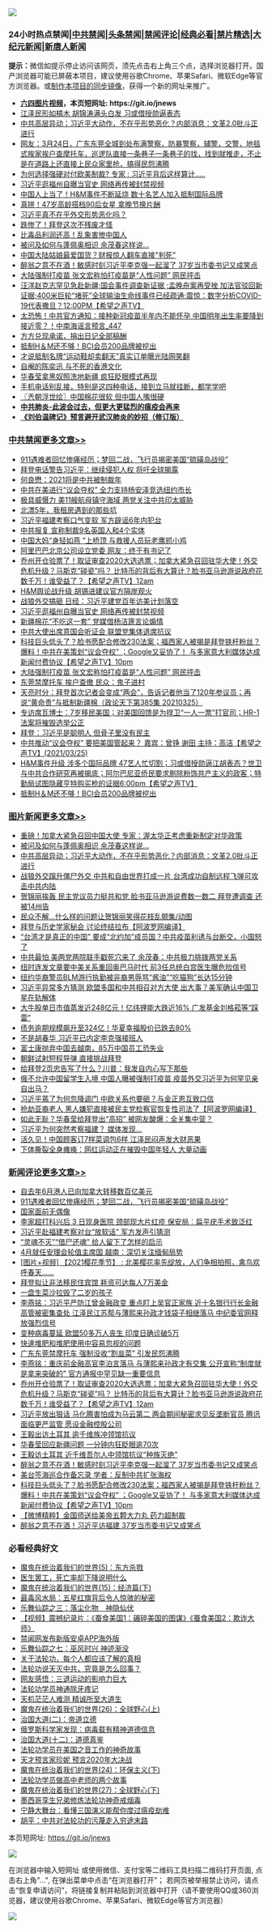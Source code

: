 ![](https://raw.githubusercontent.com/fqnews/bnews/master/64photo/fqnews-qr.jpg)

<div id="tt">
<h3>24小时热点禁闻|<a href="#%E4%B8%AD%E5%85%B1%E7%A6%81%E9%97%BB%E6%9B%B4%E5%A4%9A%E6%96%87%E7%AB%A0">中共禁闻</a>|<a href="#%E5%9B%BE%E7%89%87%E6%96%B0%E9%97%BB%E6%9B%B4%E5%A4%9A%E6%96%87%E7%AB%A0">头条禁闻</a>|<a href="#%E6%96%B0%E9%97%BB%E8%AF%84%E8%AE%BA%E6%9B%B4%E5%A4%9A%E6%96%87%E7%AB%A0">禁闻评论|<a href="#%E5%BF%85%E7%9C%8B%E7%BB%8F%E5%85%B8%E5%A5%BD%E6%96%87">经典必看|<a href="/video.md#%E7%A6%81%E7%89%87%E7%B2%BE%E9%80%89">禁片精选</a>|<a href="https://github.com/fqnews/djy/blob/master/gb/nf1351518.md#1">大纪元新闻</a>|<a href="https://github.com/fqnews/ntdtv/blob/master/gb/prog204.md#1">新唐人新闻</a></h3>
<div><b>提示：</b>微信如提示停止访问该网页，须先点击右上角三个点，选择浏览器打开。国产浏览器可能已屏蔽本项目，建议使用谷歌Chrome、苹果Safari、微软Edge等官方浏览器。或<a href="https://github.com/fqnews/bnews/blob/master/%E5%88%B6%E4%BD%9Cgit%E7%A6%81%E9%97%BB%E9%95%9C%E5%83%8F.md">制作本项目的同步镜像</a>，获得一个新的网址来推广。</div>
<ul>
<li><b><a href="http://d1.bdrive.tk/64.mp4" target="_blank">六四图片视频</a>，本页短网址: https://git.io/jnews</b></li>
<li><a href="/comments/20210325/1512542.md">江泽民形如槁木 胡锦涛满头白发 习或借授勋逼表态</a></li>
<li><a href="/topimagenews/20210326/1512893.md">中共高层异动；习近平大动作，不在乎形势恶化？内部消息：文革2.0批斗正进行</a></li>
<li><a href="/bannedvideo/20210325/1512581.md">网友：3月24日，广东东莞全城到处布满警察，防暴警察，辅警，交警，地毯式挨家挨户查摩托车，巡逻队直接一条巷子一条巷子的找，找到就推走，不止是在道路上还直接上民众家里抢，搞得民怨沸腾</a></li>
<li><a href="/cbnews/20210326/1512770.md">为何选择强硬对付欧美制裁? 专家 : 习近平背后这样算计…..</a></li>
<li><a href="/cbnews/20210326/1513031.md">习近平逛福州自曝当官史 网络再传被封禁视频</a></li>
<li><a href="/comments/20210326/1512777.md">中国人上当了！H&M事件不断延烧 数十名艺人加入抵制国际品牌</a></li>
<li><a href="/yule/20210325/1512531.md">真拼！47岁高龄搭档90后女星 拿晚节换片酬</a></li>
<li><a href="/ssgc/20210325/1512644.md">习近平真不在乎外交形势恶化吗？</a></li>
<li><a href="/bannedvideo/20210326/1512819.md">跌惨了！拜登这次不残废才怪</a></li>
<li><a href="/comments/20210325/1512675.md">比毒品利润还高！乱象害惨中国人</a></li>
<li><a href="/topimagenews/20210326/1512918.md">被问及如何与蓬佩奥相识 余茂春这样说…</a></li>
<li><a href="/cbnews/20210325/1512609.md">中国大陆姑娘最爱国货？财报惊人翻车直接"判死"</a></li>
<li><a href="/comments/20210326/1513022.md">醉翁之意不在酒！敏感时刻习近平李克强一起溜了 37岁当市委书记又成笑点</a></li>
<li><a href="/cbnews/20210326/1512990.md">大陆强制打疫苗 张文宏称怕打疫苗是“人性问题” 网民抨击</a></li>
<li><a href="/comments/20210326/1512722.md">汪洋赵克志罕见急赴新疆;国会事件调查新证据 ;孟晚舟案再受挫 加法官驳回新证据;400米巨轮“堵死”全球输油生命线事件已经疏通;震惊：数字分析COVID-19代表撒旦？12:00PM【希望之声TV】</a></li>
<li><a href="/comments/20210326/1512731.md">太恐怖！中共官方通知：接种新冠疫苗半年内不能怀孕 中国明年出生率要降到接近零？！中南海谣言预言_447</a></li>
<li><a href="/cnnews/20210325/1512602.md">方方兑现承诺，捐出日记全部稿酬</a></li>
<li><a href="/cbnews/20210326/1512805.md">抵制H＆M还不够！BCI会员200品牌被挖出</a></li>
<li><a href="/cnnews/20210326/1512821.md">才说抵制名牌“运动鞋却卖翻天”真实订单曝光陆网笑翻</a></li>
<li><a href="/comments/20210326/1512758.md">自阉的陈奕迅 与不死的香港文化</a></li>
<li><a href="/cnnews/20210326/1512979.md">华春莹拿黑奴照洗地新疆 疯狂眨眼模式再现</a></li>
<li><a href="/lifebaike/20210326/1512957.md">手机电话别乱接，特别是这四种电话，接到立马就挂断，都学学吧</a></li>
<li><a href="/ssgc/20210326/1512832.md">〖兲朝浮世绘〗中国棉花很软 但中国人嘴很硬</a></li>
<li><b><a href="/comments/20200211/1275071.md" target="_blank">中共肺炎-此波会过去，但更大更猛烈的瘟疫会再来</a></b></li>
<li><b><a href="/comments/20200207/1272816.md" target="_blank">《刘伯温碑记》预言避开武汉肺炎的妙招（修订版）</a></b></li>
</ul>
</div>

<div class="catlist">
<h3><a href="/cbnews/" target="_blank">中共禁闻</a><span><a href="/cbnews/" target="_blank" rel="nofollow">更多文章>></a></span></h3>
<ul>
<li><a href="/comments/20210326/1513180.md" target="_blank">911遇难者回忆惨痛经历；梦回二战，飞行员揭密美国“硫磺岛战役”</a></li>
<li><a href="/cbnews/20210326/1513156.md" target="_blank">拜登电话警告习近平：继续侵犯人权 将吁全球揭露</a></li>
<li><a href="/cbnews/20210326/1513127.md" target="_blank">何良懋：2021将是中共被制裁年</a></li>
<li><a href="/cbnews/20210326/1513101.md" target="_blank">中共在美进行“议会夺权” 全力支持杨安泽竞选纽约市长</a></li>
<li><a href="/cbnews/20210326/1513100.md" target="_blank">极具威慑力 美11艘航母镇守海域 两党关注中共印太威胁</a></li>
<li><a href="/cbnews/20210326/1513078.md" target="_blank">北漂5年，我租房遇到的那些坑</a></li>
<li><a href="/cbnews/20210326/1513072.md" target="_blank">习近平福建考察口气变软 军方辟谣6年内犯台</a></li>
<li><a href="/cbnews/20210326/1513068.md" target="_blank">中共报复 宣称制裁9名英国人和4个实体</a></li>
<li><a href="/cbnews/20210326/1513061.md" target="_blank">中国大妈“身轻如燕 ”上桥顶 与救援人员玩老鹰抓小鸡</a></li>
<li><a href="/cbnews/20210326/1513054.md" target="_blank">阿里巴巴北京公司设立党委 网友：终于有书记了</a></li>
<li><a href="/comments/20210326/1513051.md" target="_blank">乔州开仓验票了！取证审查2020大选选票；加拿大紧急召回驻华大使！外交危机升级？马斯克“碰瓷”吗？ 比特币的背后有大算计？脸书亚马逊游说政府花数千万！谁受益了？【希望之声TV】12am</a></li>
<li><a href="/cbnews/20210326/1513037.md" target="_blank">H&#038;M舆论战升级 胡锡进建议官方隔岸观火</a></li>
<li><a href="/cbnews/20210326/1513036.md" target="_blank">战狼外交搞砸 日经：习近平建党百年访美计划落空</a></li>
<li><a href="/cbnews/20210326/1513031.md" target="_blank">习近平逛福州自曝当官史 网络再传被封禁视频</a></li>
<li><a href="/cbnews/20210326/1513015.md" target="_blank">新疆棉花“不吃这一套” 党媒借杨洁篪言论煽情</a></li>
<li><a href="/cbnews/20210326/1513014.md" target="_blank">中共大使出席意国会听证会 联盟党集体退席抗议</a></li>
<li><a href="/comments/20210326/1513002.md" target="_blank">科技巨头低头了？脸书愿配合修改230法案；福西家人被揭是拜登铁杆粉丝？爆料！中共在美策划“议会夺权”  ；Google又妥协了！ 与多家意大利媒体达成新闻付费协议【希望之声TV】10pm</a></li>
<li><a href="/cbnews/20210326/1512990.md" target="_blank">大陆强制打疫苗 张文宏称怕打疫苗是“人性问题” 网民抨击</a></li>
<li><a href="/cbnews/20210326/1512989.md" target="_blank">东莞禁摩托车 挨户查缴 民众：鬼子进村</a></li>
<li><a href="/cbnews/20210326/1512946.md" target="_blank">天亮时分：拜登首次记者会变成“两会”，告诉记者他当了120年参议员；再说“黄命贵”与抵制新疆棉（政论天下第385集 20210325）</a></li>
<li><a href="/comments/20210326/1512938.md" target="_blank">专访席瓦博士：7岁移民美国；对美国回馈是为捍卫“一人一票”打官司；HR-1法案将摧毁选举公正</a></li>
<li><a href="/cbnews/20210326/1512905.md" target="_blank">拜登：习近平是聪明人 但骨子里没有民主</a></li>
<li><a href="/comments/20210326/1512884.md" target="_blank">中共推动“议会夺权”  要把美国管起来？   嘉宾：曾铮  谢田 主持：高洁【希望之声TV】(2021/03/25)</a></li>
<li><a href="/comments/20210326/1512872.md" target="_blank">H&#038;M事件升级 涉多个国际品牌 47艺人忙切割；习或借授勋逼江胡表态？世卫与中共合作研究再被揭底；阿尔巴尼亚侨民要求剔除粉饰共产主义的政客；特勤局试图隐藏亨特购买枪的证据6:00pm【希望之声TV】</a></li>
<li><a href="/cbnews/20210326/1512805.md" target="_blank">抵制H＆M还不够！BCI会员200品牌被挖出</a></li>

</ul>
</div>
<div class="catlist">
<h3><a href="/topimagenews/" target="_blank">图片新闻</a><span><a href="/topimagenews/" target="_blank" rel="nofollow">更多文章>></a></span></h3>
<ul>
<li><a href="/topimagenews/20210326/1513091.md" target="_blank">重磅！加拿大紧急召回中国大使 专家：渥太华正考虑重新制定对华政策</a></li>
<li><a href="/topimagenews/20210326/1512918.md" target="_blank">被问及如何与蓬佩奥相识 余茂春这样说…</a></li>
<li><a href="/topimagenews/20210326/1512893.md" target="_blank">中共高层异动；习近平大动作，不在乎形势恶化？内部消息：文革2.0批斗正进行</a></li>
<li><a href="/topimagenews/20210326/1512892.md" target="_blank">战狼外交蹿升僵尸外交 中共和自由世界打成一片 台湾成功自制远程飞弹可攻击中共内陆</a></li>
<li><a href="/topimagenews/20210326/1512883.md" target="_blank">贺锦丽挨轰 民主党议员力挺共和党 脸书亚马逊游说费数一数二 拜登遭调查 还被14州告</a></li>
<li><a href="/topimagenews/20210326/1512852.md" target="_blank">民众不解…什么样的问题让贺锦丽笑得花枝乱颤集/动图</a></li>
<li><a href="/topimagenews/20210325/1512545.md" target="_blank">拜登与历史学家秘会 讨论终结拉布【阿波罗网编译】</a></li>
<li><a href="/topimagenews/20210325/1512244.md" target="_blank">“台湾才是真正的中国” 要成“北约加”成员国？中共疫苗利诱与台断交，小国怒了</a></li>
<li><a href="/topimagenews/20210325/1512208.md" target="_blank">中共最怕 美两党两院联手戳死穴来了 余茂春：中共极力挑拨两党关系</a></li>
<li><a href="/topimagenews/20210325/1512077.md" target="_blank">纽时连发文章要中美关系重回奥巴马时代 前3任总统白宫医生曝危险信号</a></li>
<li><a href="/topimagenews/20210325/1512027.md" target="_blank">纽约华裔警员BLM游行执勤被非裔男辱骂“酱油”“吃猫狗”长达15分钟</a></li>
<li><a href="/topimagenews/20210324/1511859.md" target="_blank">习近平异常多方猜测 欧盟多国和中共相召对方大使 出大事？美军确认中国卫星在轨解体</a></li>
<li><a href="/topimagenews/20210324/1511599.md" target="_blank">大牛股单日市值蒸发近248亿元！亿纬锂能大跌近16% 广发基金刘格菘等“踩雷”</a></li>
<li><a href="/topimagenews/20210324/1511598.md" target="_blank">债务逾期规模飙升至324亿！华夏幸福股价已跌去80%</a></li>
<li><a href="/topimagenews/20210324/1511521.md" target="_blank">不是胡春华 习近平已内定李克强接班人</a></li>
<li><a href="/topimagenews/20210324/1511503.md" target="_blank">富士康抛弃中国去越南，85万中国员工恐失业</a></li>
<li><a href="/topimagenews/20210324/1511413.md" target="_blank">朝鲜试射短程导弹 直接挑战拜登</a></li>
<li><a href="/topimagenews/20210324/1511250.md" target="_blank">给拜登2页忠告写了什么？川普：我发自内心写下那些</a></li>
<li><a href="/topimagenews/20210323/1511203.md" target="_blank">俄不允许中国留学生入境 中国人曝被强制打疫苗 疫苗外交习近平为何罕见亲自出马？</a></li>
<li><a href="/topimagenews/20210323/1511077.md" target="_blank">习近平蔫了为何忽降调门 中欧关系也要砸？与金正恩互致口信</a></li>
<li><a href="/topimagenews/20210323/1511075.md" target="_blank">抢劫亚裔老人 黑人嫌犯直接被民主党检察官恢复性司法了【阿波罗网编译】</a></li>
<li><a href="/topimagenews/20210323/1510854.md" target="_blank">如此无耻？华春莹给拜登出“高招” 被网友酸爆：全关集中营？</a></li>
<li><a href="/topimagenews/20210323/1510762.md" target="_blank">习近平为何突然考察福建？ 媒体发现…</a></li>
<li><a href="/topimagenews/20210323/1510761.md" target="_blank">活久见！中国顾客订7样菜调包6样 江泽民闷声发大财恶果</a></li>
<li><a href="/topimagenews/20210323/1510748.md" target="_blank">下体撕裂全身瘫痪：网红运动正在摧毁中国年轻人 大量动画</a></li>

</ul>
</div>
<div class="catlist">
<h3><a href="/comments/" target="_blank">新闻评论</a><span><a href="/comments/" target="_blank" rel="nofollow">更多文章>></a></span></h3>
<ul>
<li><a href="/comments/20210326/1513181.md" target="_blank">自去年6月港人已向加拿大转移数百亿美元</a></li>
<li><a href="/comments/20210326/1513180.md" target="_blank">911遇难者回忆惨痛经历；梦回二战，飞行员揭密美国“硫磺岛战役”</a></li>
<li><a href="/comments/20210326/1513176.md" target="_blank">国家面前无偶像</a></li>
<li><a href="/comments/20210326/1513175.md" target="_blank">李家超打科兴后 3 日现身医院 颈部现大片红疹 保安局︰扁平疣手术致泛红</a></li>
<li><a href="/comments/20210326/1513142.md" target="_blank">习近平赴福建考察对台“放软话” 军方发声引猜测</a></li>
<li><a href="/comments/20210326/1513141.md" target="_blank">“灵魂不灭”“借尸还魂” 给人留下了怎样的启示</a></li>
<li><a href="/comments/20210326/1513134.md" target="_blank">4月就任安理会轮值主席国 越南：深切关注缅甸局势</a></li>
<li><a href="/comments/20210326/1513086.md" target="_blank">[图片+视频] 【2021樱花季节】 : 北美樱花率先绽放，人们争相拍照，禽鸟欢呼春天……</a></li>
<li><a href="/comments/20210326/1513084.md" target="_blank">拜登拟让非法移民住宾馆 耗资可达每人7万美金</a></li>
<li><a href="/comments/20210326/1513083.md" target="_blank">一盘生菜沙拉毁了二岁的孩子</a></li>
<li><a href="/comments/20210326/1513077.md" target="_blank">李燕铭：习近平严防江曾金融政变 重点盯上吴官正家族 近十名银行行长金融高管被密集查处 江泽民江苏帮与薄熙来孙政才钱袋子相继落马 中纪委官网释放强烈信号</a></li>
<li><a href="/comments/20210326/1513075.md" target="_blank">变种病毒蔓延 欧盟50多万人丧生 印度日确诊破5万</a></li>
<li><a href="/comments/20210326/1513074.md" target="_blank">快速堆肥和堆肥使用中容易忽视的问题</a></li>
<li><a href="/comments/20210326/1513064.md" target="_blank">广东东莞禁摩托车 强制没收“割韭菜” 引发民怨沸腾</a></li>
<li><a href="/comments/20210326/1513057.md" target="_blank">李燕铭：重庆前金融高官李泊言落马 与薄熙来孙政才有交集 公开宣称“制度就是拿来突破的” 官方通报中罕见缺一重要信息</a></li>
<li><a href="/comments/20210326/1513051.md" target="_blank">乔州开仓验票了！取证审查2020大选选票；加拿大紧急召回驻华大使！外交危机升级？马斯克“碰瓷”吗？ 比特币的背后有大算计？脸书亚马逊游说政府花数千万！谁受益了？【希望之声TV】12am</a></li>
<li><a href="/comments/20210326/1513046.md" target="_blank">习近平放出狠话 马化腾害怕成为马云第二 两会期间秘密求见反垄断官员 腾讯面临更严监管 愿设金融控股公司</a></li>
<li><a href="/comments/20210326/1513045.md" target="_blank">王毅出访土耳其 逾千维族冲领馆抗议</a></li>
<li><a href="/comments/20210326/1513028.md" target="_blank">华春莹回应新疆问题 一分钟内狂眨眼逾70次</a></li>
<li><a href="/comments/20210326/1513027.md" target="_blank">王毅访土耳其 近千维吾尔人中领馆抗议“种族灭绝”</a></li>
<li><a href="/comments/20210326/1513022.md" target="_blank">醉翁之意不在酒！敏感时刻习近平李克强一起溜了 37岁当市委书记又成笑点</a></li>
<li><a href="/comments/20210326/1513008.md" target="_blank">美台签海巡合作备忘录 学者：反制中共扩张海权</a></li>
<li><a href="/comments/20210326/1513002.md" target="_blank">科技巨头低头了？脸书愿配合修改230法案；福西家人被揭是拜登铁杆粉丝？爆料！中共在美策划“议会夺权”  ；Google又妥协了！ 与多家意大利媒体达成新闻付费协议【希望之声TV】10pm</a></li>
<li><a href="/comments/20210326/1512999.md" target="_blank">【微博精粹】金国师送给美帝五颗大力丸 药力超制裁</a></li>
<li><a href="/comments/20210326/1512980.md" target="_blank">醉翁之意不在酒！习近平访福建 37岁当市委书记又成笑点</a></li>

</ul>
</div>

<div class="catlist">
<h3>必看经典好文</h3>
<ul>
<li><a href="/topimagenews/20180524/946967.md" target="_blank">魔鬼在统治着我们的世界(5)：东方杀戮</a></li>
<li><a href="/sohnews/20150904/445868.md" target="_blank">医生罢工，死亡率却下降说明什么</a></li>
<li><a href="/topimagenews/20180610/955499.md" target="_blank">魔鬼在统治着我们的世界(15)：经济篇(下)</a></li>
<li><a href="/cbnews/20201005/1408304.md" target="_blank">最毒风水局：五星红旗背后令人惊骇的秘密</a></li>
<li><a href="/tculture/20190101/1056889.md" target="_blank">乐舞仙踪之三：落尘化物　神隐仙伏</a></li>
<li><a href="/comments/20210123/1473011.md" target="_blank">【视频】震撼纪录片：《蚕食美国1：碾碎美国的图谋》《蚕食美国2：欺诈大师》</a></li>
<li><a href="/comments/20200627/783266.md" target="_blank">禁闻网发布新版安卓APP海外版</a></li>
<li><a href="/tculture/20190101/792550.md" target="_blank">乐舞仙踪之七：巫风时兴 神迹渐没</a></li>
<li><a href="/topimagenews/20161125/619230.md" target="_blank">关于法轮功，每个人都应该了解的真相</a></li>
<li><a href="/comments/20210308/1500552.md" target="_blank">法轮功说天灭中共，究竟是怎么回事？</a></li>
<li><a href="/cbnews/20200126/1265515.md" target="_blank">网友感悟：三退运动的影响力巨大</a></li>
<li><a href="/health/20170626/780263.md" target="_blank">法轮功学员神通除牙疼记</a></li>
<li><a href="/comments/20210302/1496716.md" target="_blank">天机茫茫人难测 精诚所至大道生</a></li>
<li><a href="/comments/20181210/1044798.md" target="_blank">魔鬼在统治着我们的世界(26)：全球野心(上)</a></li>
<li><a href="/cbnews/20180308/911611.md" target="_blank">治国大道(二)：帝道立德</a></li>
<li><a href="/cbnews/20200823/1384378.md" target="_blank">俄罗斯科学家发现：病毒载有精神道德信息</a></li>
<li><a href="/cbnews/20180318/916241.md" target="_blank">治国大道(十二)：道德真鉴</a></li>
<li><a href="/comments/20200511/1326751.md" target="_blank">法轮功学员在美国之音工作的神奇故事</a></li>
<li><a href="/topimagenews/20200513/1327828.md" target="_blank">天才预言家珍妮 预言2020年大决战</a></li>
<li><a href="/cbnews/20180907/994846.md" target="_blank">魔鬼在统治着我们的世界(24)：环保主义(下)</a></li>
<li><a href="/comments/20200629/1352533.md" target="_blank">法轮功学员做高中老师的两个故事</a></li>
<li><a href="/comments/20181224/1052333.md" target="_blank">魔鬼在统治着我们的世界(27)：全球野心(下)</a></li>
<li><a href="/topimagenews/20210214/1487270.md" target="_blank">墨西哥孪生兄弟修炼法轮功神奇戒烟毒</a></li>
<li><a href="/comments/20200527/1273654.md" target="_blank">宁静大舞台：看懂三国演义能帮你度过瘟疫劫难</a></li>
<li><a href="/cbnews/20200720/1363328.md" target="_blank">胡平：中共对法轮功的污蔑走入穷途末路</a></li>

</ul>
</div>

本页短网址: https://git.io/jnews

![](https://raw.githubusercontent.com/fqnews/bnews/master/64photo/fqnews-qr.jpg)

在浏览器中输入短网址 或使用微信、支付宝等二维码工具扫描二维码打开页面, 点击右上角"...", 在弹出菜单中点击“在浏览器打开”； 若网页被举报禁止访问，请点击“恢复申请访问”，将链接复制并粘贴到浏览器中打开（请不要使用QQ或360浏览器，建议使用谷歌Chrome、苹果Safari、微软Edge等官方浏览器）

![](https://raw.githubusercontent.com/fqnews/bnews/master/64photo/wx.jpg)